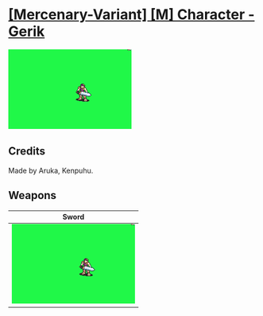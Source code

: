 # [\[Mercenary-Variant\] \[M\] Character - Gerik](./)

<img src="./1.%20Sword/Sword_000.png" alt="[Mercenary-Variant] [M] Character - Gerik standing" />

## Credits

Made by Aruka, Kenpuhu.

## Weapons


|Sword |
|  :---: |
| <img alt="Sword animation" src="./1.%20Sword/Sword.gif" /> |

